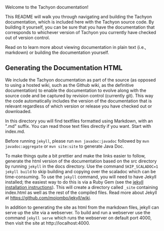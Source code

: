Welcome to the Tachyon documentation!

This README will walk you through navigating and building the Tachyon documentation, which is
included here with the Tachyon source code. By building it yourself, you can be sure that you have
the documentation that corresponds to whichever version of Tachyon you currently have checked out of
version control.

Read on to learn more about viewing documentation in plain text (i.e., markdown) or building the
documentation yourself.

## Generating the Documentation HTML

We include the Tachyon documentation as part of the source (as opposed to using a hosted wiki, such
as the Github wiki, as the definitive documentation) to enable the documentation to evolve along
with the source code and be captured by revision control (currently git). This way the code
automatically includes the version of the documentation that is relevant regardless of which version
or release you have checked out or downloaded.

In this directory you will find textfiles formatted using Markdown, with an ".md" suffix. You can
read those text files directly if you want. Start with index.md.

Before running `jekyll`, please run `mvn javadoc:javadoc` followed by `mvn javadoc:aggregate` or 
`mvn site:site` to generate Java Doc.

To make things quite a bit prettier and make the links easier to follow, generate the html version
of the documentation based on the src directory by running `jekyll` in the docs directory. Use the
command `SKIP_SCALADOC=1 jekyll build` to skip building and copying over the scaladoc which can be
time-consuming. To use the `jekyll` command, you will need to have Jekyll installed; the easiest way
to do this is via a Ruby Gem (see the
[jekyll installation instructions](http://jekyllrb.com/docs/installation/)). This will
create a directory called `_site` containing index.html as well as the rest of the compiled files.
Read more about Jekyll at https://github.com/mojombo/jekyll/wiki.

In addition to generating the site as html from the markdown files, jekyll can serve up the site via
a webserver. To build and run a webserver use the command `jekyll serve` which runs
the webserver on default port 4000, then visit the site at http://localhost:4000.
